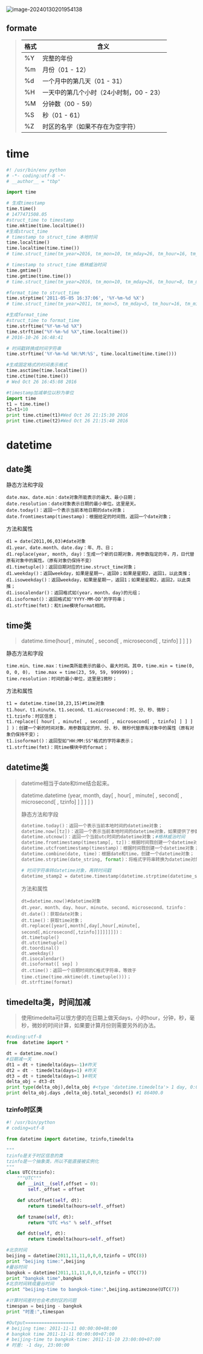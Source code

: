 

![image-20240130201954138](imgs/base-time/image-20240130201954138.png)

## formate 

> | **格式** | **含义**                                |
> | -------- | --------------------------------------- |
> | %Y       | 完整的年份                              |
> | %m       | 月份（01 - 12）                         |
> | %d       | 一个月中的第几天（01 - 31）             |
> | %H       | 一天中的第几个小时（24小时制，00 - 23） |
> | %M       | 分钟数（00 - 59）                       |
> | %S       | 秒（01 - 61）                           |
> | %Z       | 时区的名字（如果不存在为空字符）        |

# time

```python
#! /usr/bin/env python
# -*- coding:utf-8 -*-
# __author__ = "tbp"

import time

# 生成timestamp
time.time()
# 1477471508.05
#struct_time to timestamp
time.mktime(time.localtime())
#生成struct_time
# timestamp to struct_time 本地时间
time.localtime()
time.localtime(time.time())
# time.struct_time(tm_year=2016, tm_mon=10, tm_mday=26, tm_hour=16, tm_min=45, tm_sec=8, tm_wday=2, tm_yday=300, tm_isdst=0)

# timestamp to struct_time 格林威治时间
time.gmtime()
time.gmtime(time.time())
# time.struct_time(tm_year=2016, tm_mon=10, tm_mday=26, tm_hour=8, tm_min=45, tm_sec=8, tm_wday=2, tm_yday=300, tm_isdst=0)

#format_time to struct_time
time.strptime('2011-05-05 16:37:06', '%Y-%m-%d %X')
# time.struct_time(tm_year=2011, tm_mon=5, tm_mday=5, tm_hour=16, tm_min=37, tm_sec=6, tm_wday=3, tm_yday=125, tm_isdst=-1)

#生成format_time
#struct_time to format_time
time.strftime("%Y-%m-%d %X")
time.strftime("%Y-%m-%d %X",time.localtime())
# 2016-10-26 16:48:41

# 时间戳转换成时间字符串
time.strftime('%Y-%m-%d %H:%M:%S', time.localtime(time.time()))

#生成固定格式的时间表示格式
time.asctime(time.localtime())
time.ctime(time.time())
# Wed Oct 26 16:45:08 2016

#timestamp加减单位以秒为单位
import time
t1 = time.time()
t2=t1+10
print time.ctime(t1)#Wed Oct 26 21:15:30 2016
print time.ctime(t2)#Wed Oct 26 21:15:40 2016
```

# datetime

## date类

静态方法和字段

```
date.max、date.min：date对象所能表示的最大、最小日期；
date.resolution：date对象表示日期的最小单位。这里是天。
date.today()：返回一个表示当前本地日期的date对象；
date.fromtimestamp(timestamp)：根据给定的时间戮，返回一个date对象；
```

方法和属性

```
d1 = date(2011,06,03)#date对象
d1.year、date.month、date.day：年、月、日；
d1.replace(year, month, day)：生成一个新的日期对象，用参数指定的年，月，日代替原有对象中的属性。（原有对象仍保持不变）
d1.timetuple()：返回日期对应的time.struct_time对象；
d1.weekday()：返回weekday，如果是星期一，返回0；如果是星期2，返回1，以此类推；
d1.isoweekday()：返回weekday，如果是星期一，返回1；如果是星期2，返回2，以此类推；
d1.isocalendar()：返回格式如(year，month，day)的元组；
d1.isoformat()：返回格式如'YYYY-MM-DD’的字符串；
d1.strftime(fmt)：和time模块format相同。
```

## time类

> datetime.time(hour[ , minute[ , second[ , microsecond[ , tzinfo] ] ] ] ) 

静态方法和字段

```
time.min、time.max：time类所能表示的最小、最大时间。其中，time.min = time(0, 0, 0, 0)， time.max = time(23, 59, 59, 999999)；
time.resolution：时间的最小单位，这里是1微秒；
```

方法和属性

```
t1 = datetime.time(10,23,15)#time对象
t1.hour、t1.minute、t1.second、t1.microsecond：时、分、秒、微秒；
t1.tzinfo：时区信息；
t1.replace([ hour[ , minute[ , second[ , microsecond[ , tzinfo] ] ] ] ] )：创建一个新的时间对象，用参数指定的时、分、秒、微秒代替原有对象中的属性（原有对象仍保持不变）；
t1.isoformat()：返回型如"HH:MM:SS"格式的字符串表示；
t1.strftime(fmt)：同time模块中的format；
```

## datetime类

> datetime相当于date和time结合起来。
>
> datetime.datetime (year, month, day[ , hour[ , minute[ , second[ , microsecond[ , tzinfo] ] ] ] ] )
>
> 静态方法和字段
>
> ```python
> datetime.today()：返回一个表示当前本地时间的datetime对象；
> datetime.now([tz])：返回一个表示当前本地时间的datetime对象，如果提供了参数tz，则获取tz参数所指时区的本地时间；
> datetime.utcnow()：返回一个当前utc时间的datetime对象；#格林威治时间
> datetime.fromtimestamp(timestamp[, tz])：根据时间戮创建一个datetime对象，参数tz指定时区信息；
> datetime.utcfromtimestamp(timestamp)：根据时间戮创建一个datetime对象；
> datetime.combine(date, time)：根据date和time，创建一个datetime对象；
> datetime.strptime(date_string, format)：将格式字符串转换为datetime对象；
> 
> # 时间字符串转datetime对象，再转时间戳
> datetime_stamp2 = datetime.timestamp(datetime.strptime(datetime_str, '%Y-%m-%d %H:%M:%S'))
> ```
>
> 方法和属性
>
> ```
> dt=datetime.now()#datetime对象
> dt.year、month、day、hour、minute、second、microsecond、tzinfo：
> dt.date()：获取date对象；
> dt.time()：获取time对象；
> dt.replace([year[,month[,day[,hour[,minute[, second[,microsecond[,tzinfo]]]]]]]])：
> dt.timetuple()
> dt.utctimetuple()
> dt.toordinal()
> dt.weekday()
> dt.isocalendar()
> dt.isoformat([ sep] )
> dt.ctime()：返回一个日期时间的C格式字符串，等效于time.ctime(time.mktime(dt.timetuple()))；
> dt.strftime(format)
> ```

## timedelta类，时间加减

> 使用timedelta可以很方便的在日期上做天days，小时hour，分钟，秒，毫秒，微妙的时间计算，如果要计算月份则需要另外的办法。

```python
#coding:utf-8
from  datetime import *

dt = datetime.now()
#日期减一天
dt1 = dt + timedelta(days=-1)#昨天
dt2 = dt - timedelta(days=1) #昨天
dt3 = dt + timedelta(days=1 )#明天
delta_obj = dt3-dt
print type(delta_obj),delta_obj #<type 'datetime.timedelta'> 1 day, 0:00:00
print delta_obj.days ,delta_obj.total_seconds() #1 86400.0
```

### tzinfo时区类

```python
#! /usr/bin/python
# coding=utf-8

from datetime import datetime, tzinfo,timedelta

"""
tzinfo是关于时区信息的类
tzinfo是一个抽象类，所以不能直接被实例化
"""
class UTC(tzinfo):
    """UTC"""
    def __init__(self,offset = 0):
        self._offset = offset

    def utcoffset(self, dt):
        return timedelta(hours=self._offset)

    def tzname(self, dt):
        return "UTC +%s" % self._offset

    def dst(self, dt):
        return timedelta(hours=self._offset)

#北京时间
beijing = datetime(2011,11,11,0,0,0,tzinfo = UTC(8))
print "beijing time:",beijing
#曼谷时间
bangkok = datetime(2011,11,11,0,0,0,tzinfo = UTC(7))
print "bangkok time",bangkok
#北京时间转成曼谷时间
print "beijing-time to bangkok-time:",beijing.astimezone(UTC(7))

#计算时间差时也会考虑时区的问题
timespan = beijing - bangkok
print "时差:",timespan

#Output==================
# beijing time: 2011-11-11 00:00:00+08:00
# bangkok time 2011-11-11 00:00:00+07:00
# beijing-time to bangkok-time: 2011-11-10 23:00:00+07:00
# 时差: -1 day, 23:00:00
```

